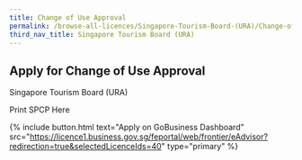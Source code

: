 ```yaml
---
title: Change of Use Approval
permalink: /browse-all-licences/Singapore-Tourism-Board-(URA)/Change-of-Use-Approval
third_nav_title: Singapore Tourism Board (URA)
---
```


## Apply for Change of Use Approval

Singapore Tourism Board (URA)

Print SPCP Here

{% include button.html text="Apply on GoBusiness Dashboard" src="https://licence1.business.gov.sg/feportal/web/frontier/eAdvisor?redirection=true&selectedLicenceIds=40" type="primary" %}
